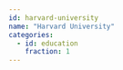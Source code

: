 ```yaml
---
id: harvard-university
name: "Harvard University"
categories:
  - id: education
    fraction: 1
--- 
```

